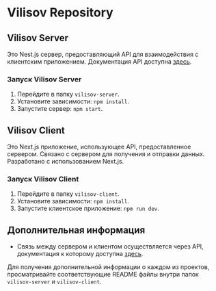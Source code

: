# Vilisov Repository

## Vilisov Server
Это Nest.js сервер, предоставляющий API для взаимодействия с клиентским приложением. Документация API доступна [здесь](https://documenter.getpostman.com/view/23029317/2s9YsRcUVQ).

### Запуск Vilisov Server
1. Перейдите в папку `vilisov-server`.
2. Установите зависимости: `npm install`.
3. Запустите сервер: `npm start`.

## Vilisov Client
Это Next.js приложение, использующее API, предоставленное сервером. Связано с сервером для получения и отправки данных. Разработано с использованием Next.js.

### Запуск Vilisov Client
1. Перейдите в папку `vilisov-client`.
2. Установите зависимости: `npm install`.
3. Запустите клиентское приложение: `npm run dev`.

## Дополнительная информация
- Связь между сервером и клиентом осуществляется через API, документация к которому доступна [здесь](https://documenter.getpostman.com/view/23029317/2s9YsRcUVQ).

Для получения дополнительной информации о каждом из проектов, просматривайте соответствующие README файлы внутри папок `vilisov-server` и `vilisov-client`.
